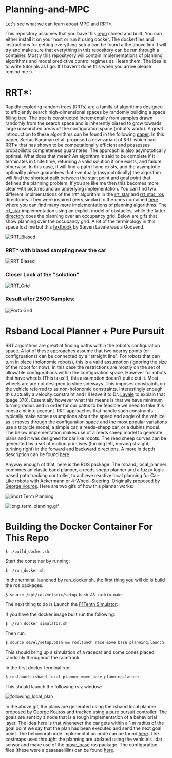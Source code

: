 # Planning-and-MPC

Let's see what we can learn about MPC and RRT*. 

This repository assumes that you have this [repo](https://github.com/pmusau17/Platooning-F1Tenth) cloned and built. You can either install it on your host or run it using docker. The dockerfiles and instructions for getting everything setup can be found a the above link. I will try and make sure that everything in this repository can be run through a container. Mostly this reposityory will contain implementations of planning algorithms and model predictive control regimes as I learn them. The idea is to write tutorials as I go. If I haven't done this when you arrive please remind me :).

# RRT*:

Rapidly exploring random trees (RRTs) are a family of algorithms designed to efficiently search high-dimensional spaces by randomly building a space filling tree. The tree is constructed incrementally from samples drawn randomly from the search space and is inherently biased to grow towards large unsearched areas of the configuration space (robot's world). A great introduction to these algorithms can be found in the following [paper](https://people.eecs.berkeley.edu/~pabbeel/cs287-fa19/optreadings/rrtstar.pdf). In this paper, Sertac Karaman et al. proposed a new variant of RRT which had  RRT∗ that has shown to be computationally efficient and possesses probabilistic completeness guarantees. The approach is also asymptotically optimal. What does that mean? An algorithm is said to be complete if it terminates in finite time, returning a valid solution if one exists, and failure otherwise. In this case, it will find a path if one exists, and the asymptotic optimality piece guarantees that eventually (asymptotically) the algorithm will find the shortest path between the start point and goal point that defines the planning problem. If you are like me then this becomes more clear with pictures and an underlying implementation. You can find two different implmentations of the rrt* algorithm in the [rrt_star](rrt_star/) and [rrt_star_ros](rrt_star_ros)  directories. They were inspired (very similar) to the ones contained [here](https://github.com/zhm-real/PathPlanning) where you can find many more implementations of planning algorithms. The [rrt_star](rrt_star/) implementation using an explicit model of obstacles, while the latter [directory]([rrt_star_ros](rrt_star_ros)) does the planning over an occupancy grid. Below are gifs that show planning over the occupancy grid. A lot of the terminology in this space lost me but this [textbook](http://lavalle.pl/planning/) by Steven Lavale was a Godsend.

![RRT_Biased](images/rrt_normal.gif)

### RRT* with biased sampling near the car
![RRT Biased](images/rrt_biased.gif)

### Closer Look at the "solution" 
![RRT_Grid](images/RRT_grid.png)

### Result after 2500 Samples:
![Porto Grid](images/Porto2500.png)

# Rsband Local Planner + Pure Pursuit

RRT algorithms are great at finding paths within the robot's configuration space. A lot of these approaches assume that two nearby points (or configruations) can be connected by a "straight line". For robots that can turn in place (holonomic robots), this is a valid assumption (ignoring the size of the robot for now). In this case the restrictions are mostly on the set of allowable configurations within the configuration space. However for robots that have wheels (This is us!!), this assumption doesn't quite cut it. Most wheels are are not designed to slide sideways. This imposes constraints on the vehicle referred to as non-holonomic constraints. Interestingly enough this actually a velocity constraint and I'll leave it to Dr. [Lavale](http://lavalle.pl/planning/book.pdf) to explain that (page 370). Essentially however what this means is that we have minimum turning radius and in order for our paths to be feasible we need to take this constraint into account. RRT approaches that handle such constraints typically make some assumptions about the speed and angle of the vehilce as it moves through the configuration space and the most popular variations use a tricylcle model, a simple car, a reeds-shepp car, or a dubins model. The below implementation makes use of a reeds sheep model to generate plans and it was designed for car like robots. The reed sheep curves can be generated by a set of motion primtives (turning left, moving straight, turining right) in the forward and backward directions. A more in depth description can be found [here](http://www.cds.caltech.edu/~murray/courses/me132-sp11/me132b_lec06.pdf).

Anyway enough of that, here is the ROS package. The rsband_local_planner combines an elastic band planner, a reeds shepp planner and a fuzzy logic based path tracking controller, to achieve reactive local planning for Car-Like robots with Ackermann or 4-Wheel-Steering. Originally proposed by [George Kouros](https://github.com/gkouros/rsband_local_planner). Here are two gifs of how this planner works:

![Short Term Planning](images/short_term_planning.gif)


![long_term_planning.gif](images/long_term_planning.gif)


# Building the Docker Container For This Repo

```
$ ./build_docker.sh
```

Start the container by running: 

```
$ ./run_docker.sh
```

In the terminal launched by run_docker.sh, the first thing you will do is build the ros packages.

```
$ source /opt/ros/melodic/setup.bash && catkin_make 
```


The next thing to do is Launch the [F1Tenth Simulator](https://github.com/pmusau17/Platooning-F1Tenth): 

If you have the docker image built run the following:


```
$ ./run_docker_simulator.sh
```
Then run: 
```
$ source devel/setup.bash && roslaunch race move_base_planning.launch
```

This should bring up a simulation of a racecar and some cones placed randomly throughout the racetrack. 

In the first docker terminal run:

```
$ roslaunch rsband_local_planner move_base_planning.launch
```

This should launch the following rviz window: 

![following_local_plan](images/following_local_plan.gif)


In the above gif, the plans are generated using the rsband local planner proposed by [George Kouros](https://github.com/gkouros/rsband_local_planner) and tracked using a [pure pursuit controller](rsband_local_planner/scripts/pure_pursuit.py). The goals are sent by a node that is a rough implementation of a behaviorial layer. The idea here is that whenever the car gets within a 1 m radius of the goal point we say that the plan has been executed and send the next goal point. The behavioral node implementation node can be found [here](rsband_local_planner/scripts/behavioral_layer.py). The costmaps used throught the planning are updated using the vehicle's lidar sensor and make use of the [move_base](http://wiki.ros.org/move_base) ros package. The configuration files (these were a paaaaaaiiiiin) can be found [here](https://github.com/pmusau17/Planning-and-MPC/tree/main/rsband_local_planner/cfg).
